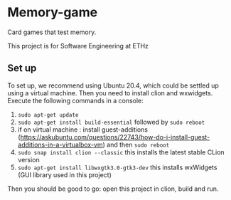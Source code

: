 # Memory-game
Card games that test memory.

This project is for Software Engineering at ETHz

## Set up
To set up, we recommend using Ubuntu 20.4, which could be settled up using a virtual machine.
Then you need to install clion and wxwidgets.
Execute the following commands in a console:
1. `sudo apt-get update`
2. `sudo apt-get install build-essential` followed by `sudo reboot`
3. if on virtual machine : install guest-additions (https://askubuntu.com/questions/22743/how-do-i-install-guest-additions-in-a-virtualbox-vm) and then `sudo reboot`
4. `sudo snap install clion --classic` this installs the latest stable CLion version
5. `sudo apt-get install libwxgtk3.0-gtk3-dev` this installs wxWidgets (GUI library used in this project)


Then you should be good to go: open this project in clion, build and run. 